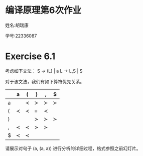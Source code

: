 # 编译原理第6次作业

姓名:胡瑞康

学号:22336087

# Exercise 6.1
考虑如下文法：
S → (L) | a
L → L,S | S

对于该文法，我们有如下算符优先关系。

|   | a | ( | ) | , | $ |
|---|---|---|---|---|---|
| a |   | ≺ | ≻ | ≻ | ≻ |
| ( | ≺ | ≺ | ≡ | ≺ |   |
| ) |   |   | ≻ | ≻ | ≻ |
| , | ≺ | ≺ | ≻ | ≻ |   |
| $ | ≺ | ≺ |   |   |   |

请展示对句子 (a, (a, a)) 进行分析的详细过程，格式参照之前幻灯片。

